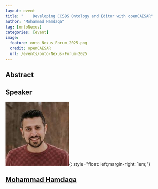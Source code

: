 ```yaml
---
layout: event
title: "	Developing CCSDS Ontology and Editor with openCAESAR"
author: "Mohammad Hamdaqa"
tag: [ontoNexus]
categories: [event]
image:
  feature: onto_Nexus_Forum_2025.png
  credit: openCAESAR
  url: /events/onto-Nexus-Forum-2025
---
```


## Abstract


## Speaker

![Mohammad Hamdaqa](img/Hamdaqa.jpeg){: style="float: left;margin-right: 1em;"}

<h2><a href="mailto:mhamdaqa@polymtl.ca">Mohammad Hamdaqa</a></h2>